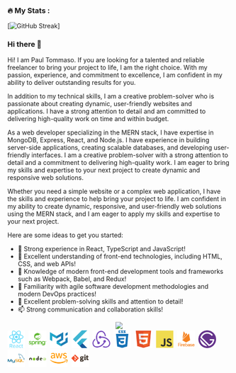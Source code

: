 ### :fire: My Stats :
[![GitHub Streak](http://github-readme-streak-stats.herokuapp.com?user=your-github-username&theme=dark&background=000000)]


### Hi there 👋

Hi!
I am Paul Tommaso. If you are looking for a talented and reliable freelancer to bring your project to life, I am the right choice. With my passion, experience, and commitment to excellence, I am confident in my ability to deliver outstanding results for you.

In addition to my technical skills, I am a creative problem-solver who is passionate about creating dynamic, user-friendly websites and applications. I have a strong attention to detail and am committed to delivering high-quality work on time and within budget.

As a web developer specializing in the MERN stack, I have expertise in MongoDB, Express, React, and Node.js. I have experience in building server-side applications, creating scalable databases, and developing user-friendly interfaces. I am a creative problem-solver with a strong attention to detail and a commitment to delivering high-quality work. I am eager to bring my skills and expertise to your next project to create dynamic and responsive web solutions.

Whether you need a simple website or a complex web application, I have the skills and experience to help bring your project to life. I am confident in my ability to create dynamic, responsive, and user-friendly web solutions using the MERN stack, and I am eager to apply my skills and expertise to your next project.

Here are some ideas to get you started:

- 🔭 Strong experience in React, TypeScript and JavaScript!
- 🌱 Excellent understanding of front-end technologies, including HTML, CSS, and web APIs!
- 👯 Knowledge of modern front-end development tools and frameworks such as Webpack, Babel, and Redux!
- 🤔 Familiarity with agile software development methodologies and modern DevOps practices!
- 💬 Excellent problem-solving skills and attention to detail!
- 📫 Strong communication and collaboration skills!

<div id="header" align="center">
  <img src="https://media.giphy.com/media/M9gbBd9nbDrOTu1Mqx/giphy.gif" width="100"/>
</div>
<div>
  <img src="https://github.com/devicons/devicon/blob/master/icons/react/react-original-wordmark.svg" title="React" alt="React" width="40" height="40"/>&nbsp;
  <img src="https://github.com/devicons/devicon/blob/master/icons/spring/spring-original-wordmark.svg" title="Spring" alt="Spring" width="40" height="40"/>&nbsp;
  <img src="https://github.com/devicons/devicon/blob/master/icons/materialui/materialui-original.svg" title="Material UI" alt="Material UI" width="40" height="40"/>&nbsp;
  <img src="https://github.com/devicons/devicon/blob/master/icons/flutter/flutter-original.svg" title="Flutter" alt="Flutter" width="40" height="40"/>&nbsp;
  <img src="https://github.com/devicons/devicon/blob/master/icons/redux/redux-original.svg" title="Redux" alt="Redux " width="40" height="40"/>&nbsp;
  <img src="https://github.com/devicons/devicon/blob/master/icons/css3/css3-plain-wordmark.svg"  title="CSS3" alt="CSS" width="40" height="40"/>&nbsp;
  <img src="https://github.com/devicons/devicon/blob/master/icons/html5/html5-original.svg" title="HTML5" alt="HTML" width="40" height="40"/>&nbsp;
  <img src="https://github.com/devicons/devicon/blob/master/icons/javascript/javascript-original.svg" title="JavaScript" alt="JavaScript" width="40" height="40"/>&nbsp;
  <img src="https://github.com/devicons/devicon/blob/master/icons/firebase/firebase-plain-wordmark.svg" title="Firebase" alt="Firebase" width="40" height="40"/>&nbsp;
  <img src="https://github.com/devicons/devicon/blob/master/icons/gatsby/gatsby-original.svg" title="Gatsby"  alt="Gatsby" width="40" height="40"/>&nbsp;
  <img src="https://github.com/devicons/devicon/blob/master/icons/mysql/mysql-original-wordmark.svg" title="MySQL"  alt="MySQL" width="40" height="40"/>&nbsp;
  <img src="https://github.com/devicons/devicon/blob/master/icons/nodejs/nodejs-original-wordmark.svg" title="NodeJS" alt="NodeJS" width="40" height="40"/>&nbsp;
  <img src="https://github.com/devicons/devicon/blob/master/icons/amazonwebservices/amazonwebservices-plain-wordmark.svg" title="AWS" alt="AWS" width="40" height="40"/>&nbsp;
  <img src="https://github.com/devicons/devicon/blob/master/icons/git/git-original-wordmark.svg" title="Git" **alt="Git" width="40" height="40"/>
</div>

